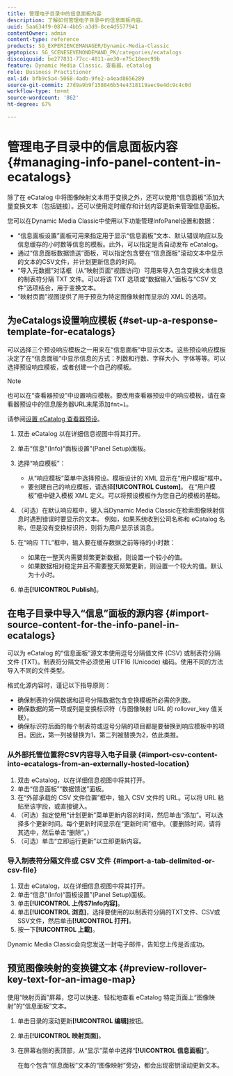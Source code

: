 ```yaml
---
title: 管理电子目录中的信息面板内容
description: 了解如何管理电子目录中的信息面板内容。
uuid: 5aa634f9-0874-4bb5-a3d9-8ce4d5577941
contentOwner: admin
content-type: reference
products: SG_EXPERIENCEMANAGER/Dynamic-Media-Classic
geptopics: SG_SCENESEVENONDEMAND_PK/categories/ecatalogs
discoiquuid: be277831-77cc-4011-ae30-e75c18eec99b
feature: Dynamic Media Classic，查看器，eCatalog
role: Business Practitioner
exl-id: bfb9c5a4-5068-4adb-9fe2-a4ead8656289
source-git-commit: 27d9a9b9f158846b54e4318119aec9e4dc9c4c0d
workflow-type: tm+mt
source-wordcount: '862'
ht-degree: 67%

---
```


# 管理电子目录中的信息面板内容{#managing-info-panel-content-in-ecatalogs}

除了在 eCatalog 中将图像映射文本用于变换之外，还可以使用“信息面板”添加大量变换文本（包括链接）。还可以使用定时缓存和计划内容更新来管理信息面板。

您可以在Dynamic Media Classic中使用以下功能管理InfoPanel设置和数据：

* “信息面板设置”面板可用来指定用于显示“信息面板”文本、默认错误响应以及信息缓存的小时数等信息的模板。此外，可以指定是否自动发布 eCatalog。
* 通过“信息面板数据馈送”面板，可以指定包含要在“信息面板”滚动文本中显示的文本的CSV文件，并计划更新信息的时间。
* “导入元数据”对话框（从“映射页面”视图访问）可用来导入包含变换文本信息的制表符分隔 TXT 文件。可以将该 TXT 选项或“数据输入”面板与“CSV 文件”选项结合，用于变换文本。
* “映射页面”视图提供了用于预览为特定图像映射而显示的 XML 的选项。

## 为eCatalogs设置响应模板 {#set-up-a-response-template-for-ecatalogs}

可以选择三个预设响应模板之一用来在“信息面板”中显示文本。这些预设响应模板决定了在“信息面板”中显示信息的方式：列数和行数、字样大小、字体等等。可以选择预设响应模板，或者创建一个自己的模板。

>[!NOTE]
>
>也可以在“查看器预设”中设置响应模板。要改用查看器预设中的响应模板，请在查看器预设中的信息服务器URL末尾添加`fmt=1`。
>
>请参阅[设置 eCatalog 查看器预设](setting-ecatalog-viewer-presets.md#setting_up_ecatalog_viewer_presets)。

1. 双击 eCatalog 以在详细信息视图中将其打开。
1. 单击“信息”(Info)“面板设置”(Panel Setup)面板。
1. 选择“响应模板”：

   * 从“响应模板”菜单中选择预设。模板设计的 XML 显示在“用户模板”框中。
   * 要创建自己的响应模板，请选择&#x200B;**[!UICONTROL Custom]**。 在“用户模板”框中键入模板 XML 定义。可以将预设模板作为您自己的模板的基础。

1. （可选）在默认响应框中，键入当Dynamic Media Classic在检索图像映射信息时遇到错误时要显示的文本。 例如，如果系统收到公司名称和 eCatalog 名称，但是没有变换标识符，则将为用户显示该消息。
1. 在“响应 TTL”框中，输入要在缓存数据之前等待的小时数：

   * 如果在一整天内需要频繁更新数据，则设置一个较小的值。
   * 如果数据相对稳定并且不需要整天频繁更新，则设置一个较大的值。默认为十小时。

1. 单击&#x200B;**[!UICONTROL Publish]**。

## 在电子目录中导入“信息”面板的源内容 {#import-source-content-for-the-info-panel-in-ecatalogs}

可以为 eCatalog 的“信息面板”源文本使用逗号分隔值文件 (CSV) 或制表符分隔文件 (TXT)。制表符分隔文件必须使用 UTF16 (Unicode) 编码。使用不同的方法导入不同的文件类型。

格式化源内容时，谨记以下指导原则：

* 确保制表符分隔数据和逗号分隔数据包含变换模板所必需的列数。
* 确保数据的第一项或列是变换标识符（与图像映射 URL 的 rollover_key 值关联）。
* 确保标识符后面的每个制表符或逗号分隔的项目都是要替换到响应模板中的项目。因此，第一列被替换为$1$，第二列被替换为$2$，依此类推。

### 从外部托管位置将CSV内容导入电子目录 {#import-csv-content-into-ecatalogs-from-an-externally-hosted-location}

1. 双击 eCatalog，以在详细信息视图中将其打开。
1. 单击“信息面板”“数据馈送”面板。
1. 在“外部承载的 CSV 文件位置”框中，输入 CSV 文件的 URL。可以将 URL 粘贴至该字段，或直接键入。
1. （可选）指定使用“计划更新”菜单更新内容的时间，然后单击“添加”。可以选择多个更新时间。每个更新时间显示在“更新时间”框中。（要删除时间，请将其选中，然后单击“删除”。）
1. （可选）单击“立即运行更新”以立即更新内容。

### 导入制表符分隔文件或 CSV 文件 {#import-a-tab-delimited-or-csv-file}

<!-- 

Comment Type: remark
Last Modified By: unknown unknown 
Last Modified Date: 

<p>SR changed this section 10/23/2012</p>

 -->

1. 双击 eCatalog，以在详细信息视图中将其打开。
1. 单击“信息”(Info)“面板设置”(Panel Setup)面板。
1. 单击&#x200B;**[!UICONTROL 上传S7Info内容]**。
1. 单击&#x200B;**[!UICONTROL 浏览]**，选择要使用的以制表符分隔的TXT文件、CSV或SSV文件，然后单击&#x200B;**[!UICONTROL 打开]**。
1. 按一下&#x200B;**[!UICONTROL 上載]**。

Dynamic Media Classic会向您发送一封电子邮件，告知您上传是否成功。

## 预览图像映射的变换键文本 {#preview-rollover-key-text-for-an-image-map}

使用“映射页面”屏幕，您可以快速、轻松地查看 eCatalog 特定页面上“图像映射”的“信息面板”文本。

1. 单击目录的滚动更新&#x200B;**[!UICONTROL 编辑]**&#x200B;按钮。
1. 单击&#x200B;**[!UICONTROL 映射页面]**。
1. 在屏幕右侧的表顶部，从“显示”菜单中选择“**[!UICONTROL 信息面板]**”。

   在每个包含“信息面板”文本的“图像映射”旁边，都会出现密钥滚动更新文本。
